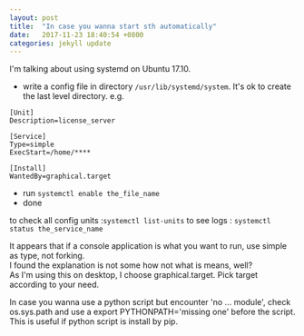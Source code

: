 ```yaml
---
layout: post
title:  "In case you wanna start sth automatically"
date:   2017-11-23 18:40:54 +0800
categories: jekyll update
---
```


I'm talking about using systemd on Ubuntu 17.10. 
* write a config file in directory ```/usr/lib/systemd/system```. It's ok to create the last level directory. 
e.g.     


```
[Unit]
Description=license_server

[Service]
Type=simple
ExecStart=/home/****

[Install]
WantedBy=graphical.target

```
* run ```systemctl enable the_file_name```
* done

to check all config units :```systemctl list-units```
to see logs : ```systemctl status the_service_name```

It appears that if a console application is what you want to run, use simple as type, not forking.  
I found the explanation is not some how not what is means, well?  
As I'm using this on desktop, I choose graphical.target. Pick target according to your need.  

In case you wanna use a python script but encounter 'no ... module', check os.sys.path and use a export PYTHONPATH='missing one' before the script. This is useful if python script is install by pip.
